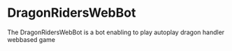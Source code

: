 # DragonRidersWebBot
The DragonRidersWebBot is a bot enabling to play autoplay dragon handler webbased game
